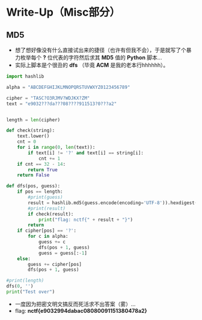 # Write-Up（Misc部分）

## MD5

+ 想了想好像没有什么直接试出来的捷径（也许有但我不会），于是就写了个暴力枚举每个 **?** 位代表的字符然后求其 **MD5** 值的 **Python** 脚本...
+ 实际上脚本是个很丑的 **dfs** （毕竟 **ACM** 是我的老本行hhhhhh）。

```Python
import hashlib

alpha = "ABCDEFGHIJKLMNOPQRSTUVWXYZ0123456789"

cipher = "TASC?O3RJMV?WDJKX?ZM"
text = "e9032???da???08????911513?0???a2"


length = len(cipher)

def check(string):
    text.lower()
    cnt = 0
    for i in range(0, len(text)):
        if text[i] != '?' and text[i] == string[i]:
            cnt += 1
    if cnt == 32 - 14:
        return True
    return False

def dfs(pos, guess):
    if pos == length:
        #print(guess)
        result = hashlib.md5(guess.encode(encoding='UTF-8')).hexdigest()
        #print(result)
        if check(result):
            print("flag: nctf{" + result + "}")
        return
    if cipher[pos] == '?':
        for c in alpha:
            guess += c
            dfs(pos + 1, guess)
            guess = guess[:-1]
    else:
        guess += cipher[pos]
        dfs(pos + 1, guess)

#print(length)
dfs(0, '')
print("Test over")
```

+ 一度因为把密文明文搞反而死活求不出答案（雾）...
+ flag: **nctf{e9032994dabac08080091151380478a2}**

